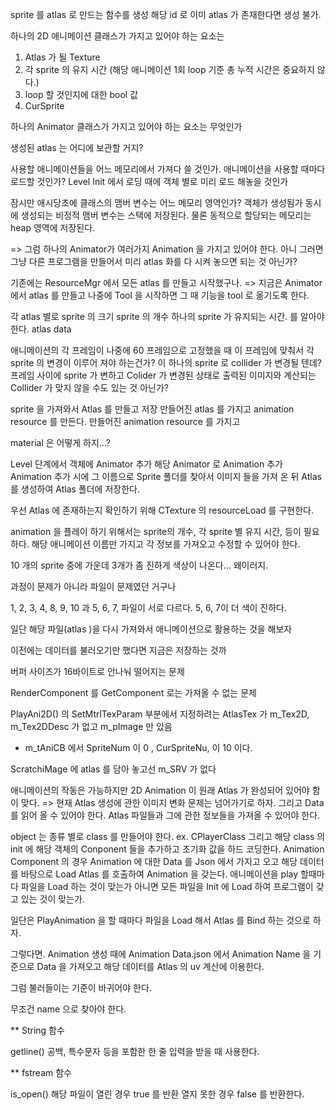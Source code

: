 sprite 를 atlas 로 만드는 함수를 생성
해당 id 로 이미 atlas 가 존재한다면 생성 불가.


하나의 2D 애니메이션 클래스가 가지고 있어야 하는 요소는
1. Atlas 가 될 Texture
2. 각 sprite 의 유지 시간 (해당 애니메이션 1회 loop 기준 총 누적 시간은 중요하지 않다.)
3. loop 할 것인지에 대한 bool 값
4. CurSprite

하나의 Animator 클래스가 가지고 있어야 하는 요소는 무엇인가

생성된 atlas 는 어디에 보관할 거지?

사용할 애니메이션들을 어느 메모리에서 가져다 쓸 것인가.
애니메이션을 사용할 때마다 로드할 것인가?
Level Init 에서 로딩 때에 객체 별로 미리 로드 해놓을 것인가

잠시만 애시당초에 클래스의 맴버 변수는 어느 메모리 영역인가?
객체가 생성됨가 동시에 생성되는 비정적 맴버 변수는 스택에 저장된다. 
물론 동적으로 할당되는 메모리는 heap 영역에 저장된다.

=> 그럼 하나의 Animator가 여러가지 Animation 을 가지고 있어야 한다.
아니 그러면 그냥 다른 프로그램을 만들어서 미리 atlas 화를 다 시켜 놓으면 되는 것 아닌가? 

기존에는 ResourceMgr 에서 모든 atlas 를 만들고 시작했구나.
=> 지금은 Animator 에서 atlas 를 만들고 나중에 Tool 을 시작하면 그 때 기능을 tool 로 옮기도록 한다.

각 atlas 별로 
sprite 의 크기
sprite 의 개수
하나의 sprite 가 유지되는 시간.
를 알아야 한다.
atlas data

애니메이션의 각 프레임이 나중에 60 프레임으로 고정했을 때 이 프레임에 맞춰서 각 sprite 의 변경이 이루어 져야 하는건가?
이 하나의 sprite 로 collider 가 변경될 텐데?
프레임 사이에 sprite 가 변하고 Colider 가 변경된 상태로 출력된 이미지와 계산되는 Collider 가 맞지 않을 수도 있는 것 아닌가?

sprite 을 가져와서 Atlas 를 만들고 저장
만들어진 atlas 를 가지고 animation resource 를 만든다.
만들어진 animation resource 를 가지고

material 은 어떻게 하지...?


Level 단계에서 객체에 Animator 추가
해당 Animator 로 Animation 추가
Animation 추가 시에 그 이름으로 Sprite 폴더를 찾아서 이미지 들을 가져 온 뒤 Atlas 를 생성하여 Atlas 폴더에 저장한다.

우선 Atlas 에 존재하는지 확인하기 위해 CTexture 의 resourceLoad 를 구현한다.

animation 을 플레이 하기 위해서는 sprite의 개수, 각 sprite 별 유지 시간, 등이 필요하다. 해당 애니메이션 이름만 가지고 각 정보를 가져오고 수정할 수 있어야 한다.

10 개의 sprite 중에 가운데 3개가 좀 진하게 색상이 나온다... 왜이러지.

과정이 문제가 아니라 파일이 문제였던 거구나

1, 2, 3, 4, 8, 9, 10 과 5, 6, 7, 파일이 서로 다르다. 
5, 6, 7이 더 색이 진하다.

일단 해당 파일(atlas )을 다시 가져와서 애니메이션으로 활용하는 것을 해보자

이전에는 데이터를 불러오기만 했다면 지금은 저장하는 것까

버퍼 사이즈가 16바이트로 안나눠 떨어지는 문제

RenderComponent 를 GetComponent 로는 가져올 수 없는 문제

PlayAni2D() 의 SetMtrlTexParam 부분에서  지정하려는 AtlasTex 가 m_Tex2D, m_Tex2DDesc 가 없고 m_pImage 만 있음
+ m_tAniCB 에서 SpriteNum 이 0 , CurSpriteNu, 이 10 이다.

ScratchiMage 에 atlas 를 담아 놓고선 m_SRV 가 없다 

애니메이션의 작동은 가능하지만 2D Animation 이 원래 Atlas 가 완성되어 있어야 함이 맞다.
=> 현재 Atlas 생성에 관한 이미지 변화 문제는 넘어가기로 하자. 그리고 Data 를 읽어 올 수 있어야 한다. Atlas 파일들과 그에 관한 정보들을 가져올 수 있어야 한다.

object 는 종류 별로 class 를 만들어야 한다. ex. CPlayerClass 
그리고 해당  class 의 init 에 해당 객체의 Conponent 들을 추가하고 초기화 값을 하드 코딩한다.
Animation Component 의 경우 Animation 에 대한 Data 를 Json 에서 가지고 오고 해당 데이터를 바탕으로 Load Atlas 를 호출하여 Animation 을 갖는다. 애니메이션을 play 할때마다 파일을 Load 하는 것이 맞는가 아니면 모든 파일을 Init 에 Load 하여 프로그램이 갖고 있는 것이 맞는가.

일단은 PlayAnimation 을 할 때마다 파일을 Load 해서 Atlas 를 Bind 하는 것으로 하자.

그렇다면. Animation 생성 때에 Animation Data.json 에서 Animation Name 을 기준으로 Data 을 가져오고 해당 데이터를 Atlas 의 uv 계산에 이용한다.

그럼 불러들이는 기준이 바귀어야 한다.

무조건 name 으로 찾아야 한다.


** String 함수

getline()
공백, 특수문자 등을 포함한 한 줄 입력을 받을 때 사용한다.

** fstream 함수

is_open()
해당 파일이 열린 경우 true 를 반환 열지 못한 경우 false 를 반환한다.